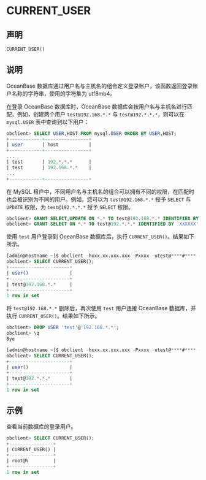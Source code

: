 # CURRENT_USER

## 声明

```sql
CURRENT_USER()
```

## 说明

OceanBase 数据库通过用户名与主机名的组合定义登录账户，该函数返回登录账户名称的字符串，使用的字符集为 utf8mb4。

在登录 OceanBase 数据库时，OceanBase 数据库会按用户名与主机名进行匹配，例如，创建两个用户 `test@192.168.*.*` 与 `test@192.*.*.*`，则可以在 `mysql.USER` 表中查询到以下用户：

```sql
obclient> SELECT USER,HOST FROM mysql.USER ORDER BY USER,HOST;
+------------+----------------+
| user       | host           |
+------------+----------------+
...
| test       | 192.*.*.*      |
| test       | 192.168.*.*    |
...
+------------+----------------+
```

在 MySQL 租户中，不同用户名与主机名的组合可以拥有不同的权限，在匹配时也会被识别为不同的用户。例如，您可以为 `test@192.168.*.*` 授予 `SELECT` 与 `UPDATE` 权限，为 `test@192.*.*.*` 授予 `SELECT` 权限。

```sql
obclient> GRANT SELECT,UPDATE ON *.* TO test@192.168.*.* IDENTIFIED BY 'XXXXXX';
obclient> GRANT SELECT ON *.* TO test@192.*.*.* IDENTIFIED BY 'XXXXXX';
```

使用 `test` 用户登录到 OceanBase 数据库后，执行 `CURRENT_USER()`。结果如下所示。

```sql
[admin@hostname ~]$ obclient -hxxx.xx.xxx.xxx -Pxxxx -utest@****#**** -p
obclient> SELECT CURRENT_USER();
+----------------------+
| user()               |
+----------------------+
| test@192.168.*.*     |
+----------------------+
1 row in set
```

将 `test@192.168.*.*` 删除后，再次使用 `test` 用户连接 OceanBase 数据库，并执行 `CURRENT_USER()`。结果如下所示。

```sql
obclient> DROP USER 'test'@'192.168.*.*';
obclient> \q
Bye

[admin@hostname ~]$ obclient -hxxx.xx.xxx.xxx -Pxxxx -utest@****#**** -p
obclient> SELECT CURRENT_USER();
+----------------------+
| user()               |
+----------------------+
| test@192.*.*.*       |
+----------------------+
1 row in set
```

## 示例

查看当前数据库的登录用户。

```sql
obclient> SELECT CURRENT_USER();
+----------------+
| CURRENT_USER() |
+----------------+
| root@%         |
+----------------+
1 row in set
```

